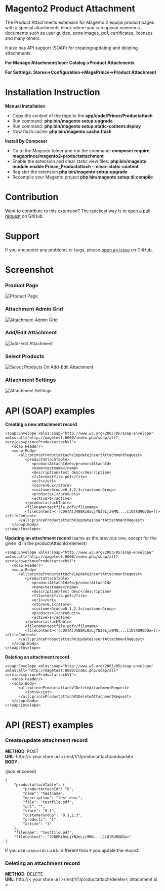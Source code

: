 # Magento2 Product Attachment

The Product Attachments extension for Magento 2 equips product pages with a special attachments block where you can upload numerous documents such as user guides, extra images, pdf, certificates, licenses and many others. 

It also has API support (SOAP) for creating/updating and deleting attachments.

<b>For Manage Attachment/Icon: Catalog->Product Attachments</b>

<b>For Settings: Stores->Configuration->MagePrince->Product Attachment</b>

# Installation Instruction

<b>Manual Installation</b>

- Copy the content of the repo to the <b>app/code/Prince/Productattach</b>
- Run command: <b>php bin/magento setup:upgrade</b>
- Run command: <b>php bin/magento setup:static-content:deploy</b>
- Now flush cache: <b>php bin/magento cache:flush</b>

<b>Install By Composer</b>

- Go to the Magento folder and run the command: <b>composer require mageprince/magento2-productattachment</b>
- Enable the extension and clear static view files: <b>php bin/magento module:enable Prince_Productattach --clear-static-content</b>
- Register the extension <b>php bin/magento setup:upgrade</b>
- Recompile your Magento project <b>php bin/magento setup:di:compile</b>



# Contribution

Want to contribute to this extension? The quickest way is to <a href="https://help.github.com/articles/about-pull-requests/">open a pull request</a> on GitHub.

# Support

If you encounter any problems or bugs, please <a href="https://github.com/mageprince/magento2-productAttachment/issues">open an issue</a> on GitHub.

# Screenshot

<h3>Product Page</h3>
<img src="https://raw.githubusercontent.com/mageprince/all-module-screenshots/master/Product-Attahments/prduct-view-page.png" alt="Product Page">

<h3>Attachment Admin Grid</h3>
<img src="https://raw.githubusercontent.com/mageprince/all-module-screenshots/master/Product-Attahments/2-admin-grid.png" alt="Attachment Admin Grid" />

<h3>Add/Edit Attachment</h3>
<img src="https://raw.githubusercontent.com/mageprince/all-module-screenshots/master/Product-Attahments/1-add-edit-attachment.png" alt="Add-Edit Attachment" />

<h3>Select Products</h3>
<img src="https://raw.githubusercontent.com/mageprince/all-module-screenshots/master/Product-Attahments/3-select-products.png" alt="Select Products On Add-Edit Attachment" />

<h3>Attachment Settings</h3>
<img src="https://raw.githubusercontent.com/mageprince/all-module-screenshots/master/Product-Attahments/4-settings.png" alt="Attachment Settings" />

# API (SOAP) examples

**Creating a new attachment record**

    <soap:Envelope xmlns:soap="http://www.w3.org/2003/05/soap-envelope" xmlns:all="http://magetest:8000/index.php/soap/all?services=princeProductattachV1">
       <soap:Header/>
       <soap:Body>
          <all:princeProductattachV1UpdateInsertAttachmentRequest>
             <productattachTable>
                <productAttachId>0</productAttachId>
                <name>testname</name>
                <description>test desc</description>
                <file>testfile.pdf</file>
                <url></url>
                <store>0,1</store>
                <customerGroup>0,1,2,3</customerGroup>
                <products>1</products>
                <active>1</active>
             </productattachTable>
             <filename>testfile.pdf</filename>
             <fileContent><![CDATA[JVBERi0xLjYNJeLjz9MN....CiUlRU9GDQo=]]></fileContent>
          </all:princeProductattachV1UpdateInsertAttachmentRequest>
       </soap:Body>
    </soap:Envelope>

**Updating an attachment record** (same as the previous one, except for the given id in the productAttachId element)

    <soap:Envelope xmlns:soap="http://www.w3.org/2003/05/soap-envelope" xmlns:all="http://magetest:8000/index.php/soap/all?services=princeProductattachV1">
       <soap:Header/>
       <soap:Body>
          <all:princeProductattachV1UpdateInsertAttachmentRequest>
             <productattachTable>
                <productAttachId>9</productAttachId>
                <name>testname</name>
                <description>test desc</description>
                <file>testfile.pdf</file>
                <url></url>
                <store>0,1</store>
                <customerGroup>0,1,2,3</customerGroup>
                <products>1</products>
                <active>1</active>
             </productattachTable>
             <filename>testfile.pdf</filename>
             <fileContent><![CDATA[JVBERi0xLjYNJeLjz9MN....CiUlRU9GDQo=]]></fileContent>
          </all:princeProductattachV1UpdateInsertAttachmentRequest>
       </soap:Body>
    </soap:Envelope>

**Deleting an attachment record**

    <soap:Envelope xmlns:soap="http://www.w3.org/2003/05/soap-envelope" xmlns:all="http://magetest:8000/index.php/soap/all?services=princeProductattachV1">
       <soap:Header/>
       <soap:Body>
          <all:princeProductattachV1DeleteAttachmentRequest>
             <int>9</int>
          </all:princeProductattachV1DeleteAttachmentRequest>
       </soap:Body>
    </soap:Envelope>

# API (REST) examples

### Create/update attachment record

**METHOD**: POST  
**URL**: http://< your store url >/rest/V1/productattach/addupdate  
**BODY**:

(json encoded)
```
{
	"productattachTable": {
		"productAttachId": "0",
        "name": "testname",
        "description": "test desc",
		"file": "testfile.pdf",
        "url": "",
        "store": "0,1",
        "customerGroup": "0,1,2,3",
        "products": "1",
        "active": "1"
	},
	"filename": "testfile.pdf",
	"fileContent": "JVBERi0xLjYNJeLjz9MN....CiUlRU9GDQo="
}
```

If you use `productAttachId` different than `0` you update the record.

### Deleting an attachment record

**METHOD**: DELETE  
**URL**: http://< your store url >/rest/V1/productattach/delete/< attachment id >
